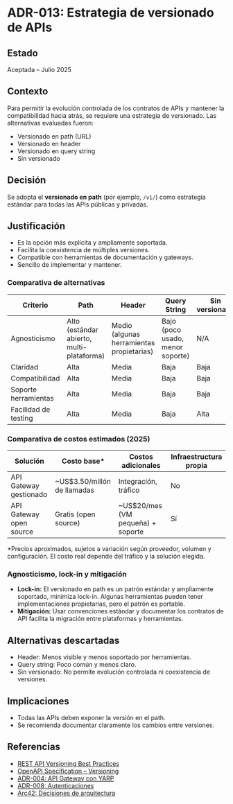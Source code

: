 # ADR-013: Estrategia de versionado de APIs

## Estado

Aceptada – Julio 2025

## Contexto

Para permitir la evolución controlada de los contratos de APIs y mantener la compatibilidad hacia atrás, se requiere una estrategia de versionado. Las alternativas evaluadas fueron:

- Versionado en path (URL)
- Versionado en header
- Versionado en query string
- Sin versionado

## Decisión

Se adopta el **versionado en path** (por ejemplo, `/v1/`) como estrategia estándar para todas las APIs públicas y privadas.

## Justificación
- Es la opción más explícita y ampliamente soportada.
- Facilita la coexistencia de múltiples versiones.
- Compatible con herramientas de documentación y gateways.
- Sencillo de implementar y mantener.

### Comparativa de alternativas

| Criterio                | Path   | Header | Query String | Sin versionado |
|------------------------|--------|--------|--------------|----------------|
| Agnosticismo           | Alto (estándar abierto, multi-plataforma) | Medio (algunas herramientas propietarias) | Bajo (poco usado, menor soporte) | N/A |
| Claridad               | Alta   | Media  | Baja         | Baja           |
| Compatibilidad         | Alta   | Media  | Baja         | Baja           |
| Soporte herramientas   | Alta   | Media  | Baja         | Baja           |
| Facilidad de testing   | Alta   | Media  | Baja         | Alta           |


### Comparativa de costos estimados (2025)

| Solución                | Costo base*                  | Costos adicionales                | Infraestructura propia |
|------------------------|------------------------------|-----------------------------------|-----------------------|
| API Gateway gestionado | ~US$3.50/millón de llamadas  | Integración, tráfico              | No                    |
| API Gateway open source| Gratis (open source)         | ~US$20/mes (VM pequeña) + soporte | Sí                    |

*Precios aproximados, sujetos a variación según proveedor, volumen y configuración. El costo real depende del tráfico y la solución elegida.

### Agnosticismo, lock-in y mitigación

- **Lock-in:** El versionado en path es un patrón estándar y ampliamente soportado, minimiza lock-in. Algunas herramientas pueden tener implementaciones propietarias, pero el patrón es portable.
- **Mitigación:** Usar convenciones estándar y documentar los contratos de API facilita la migración entre plataformas y herramientas.


## Alternativas descartadas
- Header: Menos visible y menos soportado por herramientas.
- Query string: Poco común y menos claro.
- Sin versionado: No permite evolución controlada ni coexistencia de versiones.

## Implicaciones
- Todas las APIs deben exponer la versión en el path.
- Se recomienda documentar claramente los cambios entre versiones.

## Referencias
- [REST API Versioning Best Practices](https://restfulapi.net/versioning/)
- [OpenAPI Specification – Versioning](https://swagger.io/docs/specification/api-host-and-base-path/)
- [ADR-004: API Gateway con YARP](./adr-004-api-gateway-yarp.md)
- [ADR-008: Autenticaciones](./adr-008-autenticaciones.md)
- [Arc42: Decisiones de arquitectura](https://arc42.org/decision/)
